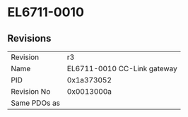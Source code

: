 # EL6711-0010

## Revisions
<table>
<tr>
<td>Revision</td>
<td>r3</td>
</tr>
<tr>
<td>Name</td>
<td>EL6711-0010 CC-Link gateway</td>
</tr>
<tr>
<td>PID</td>
<td>0x1a373052</td>
</tr>
<tr>
<td>Revision No</td>
<td>0x0013000a</td>
</tr>
<tr>
<td>Same PDOs as</td>
<td></td>
</tr>
</table>
